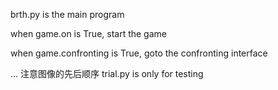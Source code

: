 brth.py is the main program 

when game.on is True, start the game 

when game.confronting is True, goto the confronting interface 

...
注意图像的先后顺序 
trial.py is only for testing 